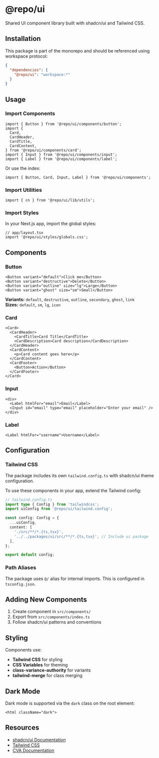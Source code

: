 # @repo/ui

Shared UI component library built with shadcn/ui and Tailwind CSS.

## Installation

This package is part of the monorepo and should be referenced using workspace
protocol:

```json
{
  "dependencies": {
    "@repo/ui": "workspace:*"
  }
}
```

## Usage

### Import Components

```tsx
import { Button } from '@repo/ui/components/button';
import {
  Card,
  CardHeader,
  CardTitle,
  CardContent,
} from '@repo/ui/components/card';
import { Input } from '@repo/ui/components/input';
import { Label } from '@repo/ui/components/label';
```

Or use the index:

```tsx
import { Button, Card, Input, Label } from '@repo/ui/components';
```

### Import Utilities

```tsx
import { cn } from '@repo/ui/lib/utils';
```

### Import Styles

In your Next.js app, import the global styles:

```tsx
// app/layout.tsx
import '@repo/ui/styles/globals.css';
```

## Components

### Button

```tsx
<Button variant="default">Click me</Button>
<Button variant="destructive">Delete</Button>
<Button variant="outline" size="lg">Large</Button>
<Button variant="ghost" size="sm">Small</Button>
```

**Variants:** `default`, `destructive`, `outline`, `secondary`, `ghost`,
`link`  
**Sizes:** `default`, `sm`, `lg`, `icon`

### Card

```tsx
<Card>
  <CardHeader>
    <CardTitle>Card Title</CardTitle>
    <CardDescription>Card description</CardDescription>
  </CardHeader>
  <CardContent>
    <p>Card content goes here</p>
  </CardContent>
  <CardFooter>
    <Button>Action</Button>
  </CardFooter>
</Card>
```

### Input

```tsx
<div>
  <Label htmlFor="email">Email</Label>
  <Input id="email" type="email" placeholder="Enter your email" />
</div>
```

### Label

```tsx
<Label htmlFor="username">Username</Label>
```

## Configuration

### Tailwind CSS

The package includes its own `tailwind.config.ts` with shadcn/ui theme
configuration.

To use these components in your app, extend the Tailwind config:

```ts
// tailwind.config.ts
import type { Config } from 'tailwindcss';
import uiConfig from '@repo/ui/tailwind.config';

const config: Config = {
  ...uiConfig,
  content: [
    './src/**/*.{ts,tsx}',
    '../../packages/ui/src/**/*.{ts,tsx}', // Include ui package
  ],
};

export default config;
```

### Path Aliases

The package uses `@/` alias for internal imports. This is configured in
`tsconfig.json`.

## Adding New Components

1. Create component in `src/components/`
2. Export from `src/components/index.ts`
3. Follow shadcn/ui patterns and conventions

## Styling

Components use:

- **Tailwind CSS** for styling
- **CSS Variables** for theming
- **class-variance-authority** for variants
- **tailwind-merge** for class merging

## Dark Mode

Dark mode is supported via the `dark` class on the root element:

```tsx
<html className="dark">
```

## Resources

- [shadcn/ui Documentation](https://ui.shadcn.com)
- [Tailwind CSS](https://tailwindcss.com)
- [CVA Documentation](https://cva.style)
